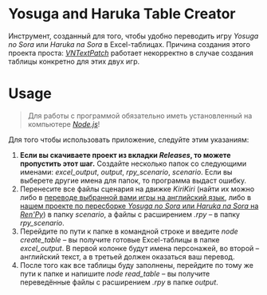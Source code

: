 # Yosuga and Haruka Table Creator
Инструмент, созданный для того, чтобы удобно переводить игру _Yosuga no Sora_ или _Haruka na Sora_ в Excel-таблицах. Причина создания этого проекта проста: [_VNTextPatch_](https://github.com/arcusmaximus/VNTranslationTools/tree/main) работает некорректно в случае создания таблицы конкретно для этих двух игр.

# Usage
> Для работы с программой обязательно иметь установленный на компьютере [_Node.js_](https://nodejs.org/ru)!

Для того чтобы использовать приложение, следуйте этим указаниям:
1. __Если вы скачиваете проект из вкладки _Releases_, то можете пропустить этот шаг.__ Создайте несколько папок со следующими именами: _excel_output_, _output_, _rpy_scenario_, _scenario_. Если вы выберете другие имена для папок, то программа выдаст ошибку.
2. Перенесите все файлы сценария на движке _KiriKiri_ (найти их можно либо в [переводе выбранной вами игры на английский язык](https://trjr.wordpress.com/download/), либо в [нашем проекте по пересборке _Yosuga no Sora_ или _Haruka na Sora_ на _Ren'Py_](https://trjr.wordpress.com/download/)) в папку _scenario_, а файлы с расширением _.rpy_ – в папку _rpy_scenario_.
3. Перейдите по пути к папке в командной строке и введите _node create_table_ – вы получите готовые Excel-таблицы в папке _excel_output_. В первой колонке будут имена персонажей, во второй – английский текст, а в третьей должен оказаться ваш перевод.
4. После того как все таблицы буду заполнены, перейдите по тому же пути к папке и напишите _node read_table_ – вы получите переведённые файлы с расширением _.rpy_ в папке _output_.
